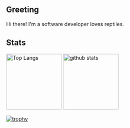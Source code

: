 ## Greeting

Hi there!
I'm a software developer loves reptiles.

## Stats

<p align="left"> 
  <img alt="Top Langs" height="150px" src="https://github-readme-stats.vercel.app/api/top-langs/?username=yt-d-rep&layout=compact" />
  <img alt="github stats" height="150px" src="https://github-readme-stats.vercel.app/api?username=yt-d-rep&theme=tokyonight&show_icons=ture" />
</p>

[![trophy](https://github-profile-trophy.vercel.app/?username=yt-d-rep&theme=tokyonight&column=8)](https://github.com/ryo-ma/github-profile-trophy)
